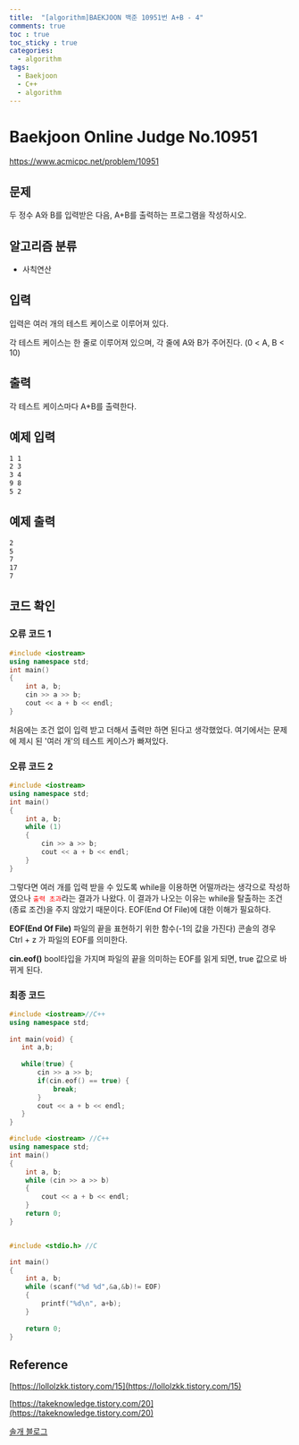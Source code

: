 ```yaml
---
title:  "[algorithm]BAEKJOON 백준 10951번 A+B - 4"
comments: true
toc : true
toc_sticky : true
categories:
  - algorithm
tags:
  - Baekjoon
  - C++
  - algorithm
---
```


# Baekjoon Online Judge No.10951

https://www.acmicpc.net/problem/10951



## 문제

두 정수 A와 B를 입력받은 다음, A+B를 출력하는 프로그램을 작성하시오.



## 알고리즘 분류

- 사칙연산



## 입력

입력은 여러 개의 테스트 케이스로 이루어져 있다.

각 테스트 케이스는 한 줄로 이루어져 있으며, 각 줄에 A와 B가 주어진다. (0 < A, B < 10)

## 출력

각 테스트 케이스마다 A+B를 출력한다.



## 예제 입력 

```markdown
1 1
2 3
3 4
9 8
5 2
```



## 예제 출력

```markdown
2
5
7
17
7
```



## 코드 확인

### 오류 코드 1

```c++
#include <iostream>
using namespace std;
int main()
{
	int a, b;
	cin >> a >> b;
	cout << a + b << endl;
}
```

처음에는 조건 없이 입력 받고 더해서 출력만 하면 된다고 생각했었다. 여기에서는 문제에 제시 된 '여러 개'의 테스트 케이스가 빠져있다.



### 오류 코드 2

```c++
#include <iostream>
using namespace std;
int main()
{
	int a, b;
	while (1)
	{
		cin >> a >> b;
		cout << a + b << endl;
	}
}
```

그렇다면 여러 개를 입력 받을 수 있도록 while을 이용하면 어떨까라는 생각으로 작성하였으나  <span style="color:red">`출력 초과`</span>라는 결과가 나왔다. 이 결과가 나오는 이유는 while을 탈출하는 조건(종료 조건)을 주지 않았기 때문이다. EOF(End Of File)에 대한 이해가 필요하다.

**EOF(End Of File)** 파일의 끝을 표현하기 위한 함수(-1의 값을 가진다) 콘솔의 경우 Ctrl + z 가 파일의 EOF를 의미한다.

**cin.eof()** bool타입을 가지며 파일의 끝을 의미하는 EOF를 읽게 되면, true 값으로 바뀌게 된다.

### 최종 코드

```c++
#include <iostream>//C++
using namespace std;
 
int main(void) {
   int a,b;
 
   while(true) {
       cin >> a >> b;
       if(cin.eof() == true) {
           break;
       }
       cout << a + b << endl;
   }
}

```

```c++
#include <iostream> //C++
using namespace std;
int main()
{
	int a, b;
	while (cin >> a >> b)
	{
		cout << a + b << endl;
	}
	return 0;
}
```

```c

#include <stdio.h> //C

int main()
{
	int a, b;
	while (scanf("%d %d",&a,&b)!= EOF)
    {
        printf("%d\n", a+b);
    }
	
	return 0;
}
```

## Reference

[https://lollolzkk.tistory.com/15](https://lollolzkk.tistory.com/15)

[https://takeknowledge.tistory.com/20](https://takeknowledge.tistory.com/20)

[솔개 블로그](https://9m1i9n1.github.io/devlog/2019/04/04/백준-10951-A+B-4-(입력-종료-조건-없을-때)/)
